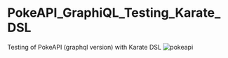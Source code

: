 # PokeAPI_GraphiQL_Testing_Karate_DSL
Testing of PokeAPI (graphql version) with Karate DSL
![pokeapi](https://user-images.githubusercontent.com/49166201/156422522-4bf1d7cf-e758-4bdb-b0ea-d1bc65251b61.svg)
